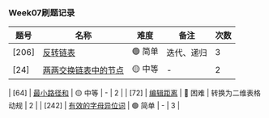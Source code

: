 ### Week07刷题记录


| 题号                                                                                                                  | 名称                                                                            | 难度     | 备注   | 次数    |
| ------------------------------------------------------------------------------------------------------------------- | ----------------------------------------------------------------------------- | ------ | ---- | ---- |
| [206] | [反转链表](https://leetcode-cn.com/problems/reverse-linked-list/) | 🟢 简单  | 迭代、递归  |  3  |
| [24] | [两两交换链表中的节点](https://leetcode-cn.com/problems/swap-nodes-in-pairs/) | 🟡 中等  | -   |  2  |




| [64] | [最小路径和](https://leetcode-cn.com/problems/minimum-path-sum/) | 🟡 中等  | -   |  2  |
| [72] | [编辑距离](https://leetcode-cn.com/problems/edit-distance/) | 🔴️ 困难  | 转换为二维表格动规   |  2  |
| [242] | [有效的字母异位词](https://leetcode-cn.com/problems/valid-anagram/) | 🟢 简单  | -   |  3  |
